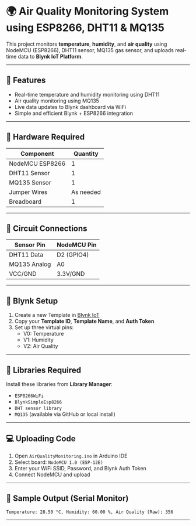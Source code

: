 # 🌍 Air Quality Monitoring System using ESP8266, DHT11 & MQ135

This project monitors **temperature**, **humidity**, and **air quality** using NodeMCU (ESP8266), DHT11 sensor, MQ135 gas sensor, and uploads real-time data to **Blynk IoT Platform**.

---

## 🚀 Features

- Real-time temperature and humidity monitoring using DHT11
- Air quality monitoring using MQ135
- Live data updates to Blynk dashboard via WiFi
- Simple and efficient Blynk + ESP8266 integration

---

## 🧰 Hardware Required

| Component       | Quantity |
|----------------|----------|
| NodeMCU ESP8266| 1        |
| DHT11 Sensor   | 1        |
| MQ135 Sensor   | 1        |
| Jumper Wires   | As needed|
| Breadboard     | 1        |

---

## 🔧 Circuit Connections

| Sensor Pin     | NodeMCU Pin |
|----------------|-------------|
| DHT11 Data     | D2 (GPIO4)  |
| MQ135 Analog   | A0          |
| VCC/GND        | 3.3V/GND    |

---

## 📲 Blynk Setup

1. Create a new Template in [Blynk IoT](https://blynk.cloud/)
2. Copy your **Template ID**, **Template Name**, and **Auth Token**
3. Set up three virtual pins:
   - V0: Temperature
   - V1: Humidity
   - V2: Air Quality

---

## 🧪 Libraries Required

Install these libraries from **Library Manager**:

- `ESP8266WiFi`
- `BlynkSimpleEsp8266`
- `DHT sensor library`
- `MQ135` (available via GitHub or local install)

---

## 💻 Uploading Code

1. Open `AirQualityMonitoring.ino` in Arduino IDE
2. Select board: `NodeMCU 1.0 (ESP-12E)`
3. Enter your WiFi SSID, Password, and Blynk Auth Token
4. Connect NodeMCU and upload

---

## 📸 Sample Output (Serial Monitor)

```
Temperature: 28.50 °C, Humidity: 60.00 %, Air Quality (Raw): 356
```

---
